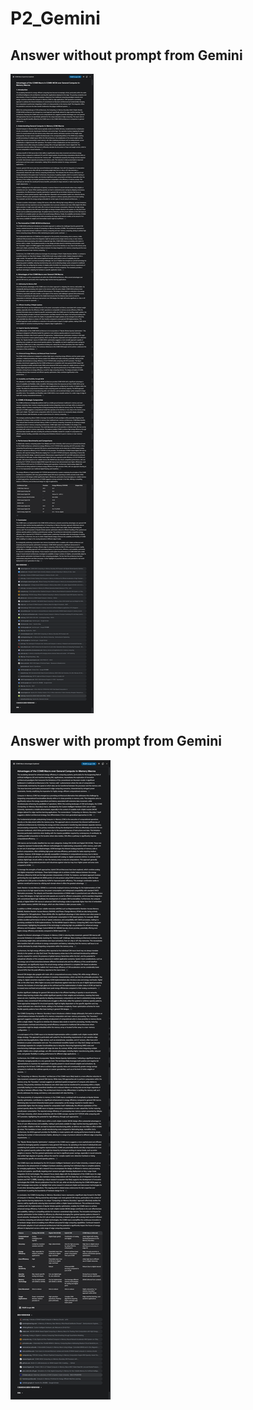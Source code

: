 # P2_Gemini

## Answer without prompt from Gemini

![image-AWoP](answerWithoutPrompt/AWoP.png)


## Answer with prompt from Gemini
![image-AWP](answerWithPrompt/AWP.png)